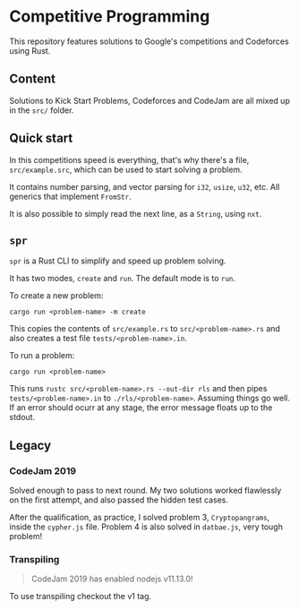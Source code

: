 # Competitive Programming

This repository features solutions to Google's competitions and Codeforces using Rust.

## Content

Solutions to Kick Start Problems, Codeforces and CodeJam are all mixed up in the `src/` folder.

## Quick start

In this competitions speed is everything, that's why there's a file, `src/example.src`, which can be used to start solving a problem.

It contains number parsing, and vector parsing for `i32`, `usize`, `u32`, etc. All generics that implement `FromStr`.

It is also possible to simply read the next line, as a `String`, using `nxt`.

## `spr`

`spr` is a Rust CLI to simplify and speed up problem solving.

It has two modes, `create` and `run`. The default mode is to `run`.

To create a new problem:

```
cargo run <problem-name> -m create
```

This copies the contents of `src/example.rs` to `src/<problem-name>.rs` and also creates a test file `tests/<problem-name>.in`.

To run a problem:

```
cargo run <problem-name>
```

This runs `rustc src/<problem-name>.rs --out-dir rls` and then pipes `tests/<problem-name>.in` to `./rls/<problem-name>`. Assuming things go well. If an error should ocurr at any stage, the error message floats up to the stdout.

## Legacy

### CodeJam 2019

Solved enough to pass to next round. My two solutions worked flawlessly on the first attempt, and also passed the hidden test cases.

After the qualification, as practice, I solved problem 3, `Cryptopangrams`, inside the `cypher.js` file. Problem 4 is also solved in `datbae.js`, very tough problem!

### Transpiling

> CodeJam 2019 has enabled nodejs v11.13.0!

To use transpiling checkout the v1 tag.


